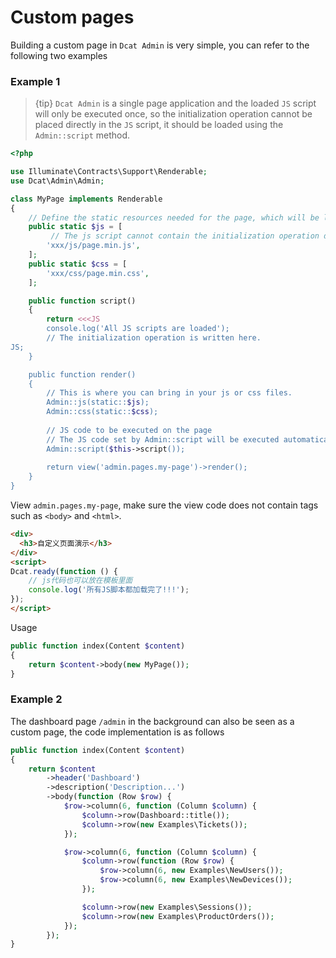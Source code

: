 # Custom pages

Building a custom page in `Dcat Admin` is very simple, you can refer to the following two examples


### Example 1

> {tip} `Dcat Admin` is a single page application and the loaded `JS` script will only be executed once, so the initialization operation cannot be placed directly in the `JS` script, it should be loaded using the `Admin::script` method.

```php
<?php

use Illuminate\Contracts\Support\Renderable;
use Dcat\Admin\Admin;

class MyPage implements Renderable
{
    // Define the static resources needed for the page, which will be loaded here on demand.
	public static $js = [
	     // The js script cannot contain the initialization operation directly, otherwise the page refresh is invalid.
		'xxx/js/page.min.js',
	];
	public static $css = [
		'xxx/css/page.min.css',
	];

	public function script()
	{
		return <<<JS
		console.log('All JS scripts are loaded');
		// The initialization operation is written here.
JS;		
	}

	public function render()
	{
		// This is where you can bring in your js or css files.
		Admin::js(static::$js);
		Admin::css(static::$css);
		
		// JS code to be executed on the page
		// The JS code set by Admin::script will be executed automatically when all JS scripts are loaded.
		Admin::script($this->script());
		
		return view('admin.pages.my-page')->render();
	}
}
```

View `admin.pages.my-page`, make sure the view code does not contain tags such as `<body>` and `<html>`.
```html
<div>
  <h3>自定义页面演示</h3>
</div>
<script>
Dcat.ready(function () {
    // js代码也可以放在模板里面
    console.log('所有JS脚本都加载完了!!!');
});
</script>
```

Usage

```php
public function index(Content $content)
{
    return $content->body(new MyPage());
}
```


### Example 2

The dashboard page `/admin` in the background can also be seen as a custom page, the code implementation is as follows
```php
public function index(Content $content)
{
    return $content
        ->header('Dashboard')
        ->description('Description...')
        ->body(function (Row $row) {
            $row->column(6, function (Column $column) {
                $column->row(Dashboard::title());
                $column->row(new Examples\Tickets());
            });

            $row->column(6, function (Column $column) {
                $column->row(function (Row $row) {
                    $row->column(6, new Examples\NewUsers());
                    $row->column(6, new Examples\NewDevices());
                });

                $column->row(new Examples\Sessions());
                $column->row(new Examples\ProductOrders());
            });
        });
}
```

